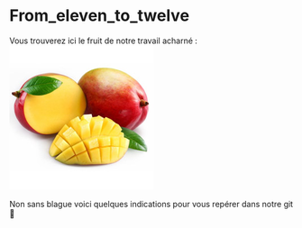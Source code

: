 # From_eleven_to_twelve
Vous trouverez ici le fruit de notre travail acharné :    
![alt text](https://github.com/Louisedubois/From_eleven_to_twelve/blob/main/mangue.jpg)

Non sans blague voici quelques indications pour vous repérer dans notre git :kiss:

